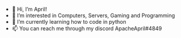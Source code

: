 - 👋 Hi, I’m April!
- 👀 I’m interested in Computers, Servers, Gaming and Programming
- 🌱 I’m currently learning how to code in python
- 📫 You can reach me through my discord ApacheApril#4849

